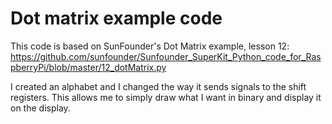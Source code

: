 # Dot matrix example code

This code is based on SunFounder's Dot Matrix example, lesson 12: https://github.com/sunfounder/Sunfounder_SuperKit_Python_code_for_RaspberryPi/blob/master/12_dotMatrix.py

I created an alphabet and I changed the way it sends signals to the shift registers. This allows me to simply draw what I want in binary and display it on the display.
